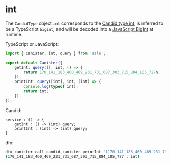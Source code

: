 # int

The `CandidType` object `int` corresponds to the [Candid type int](https://internetcomputer.org/docs/current/references/candid-ref#type-int), is inferred to be a TypeScript `bigint`, and will be decoded into a [JavaScript BigInt](https://developer.mozilla.org/en-US/docs/Web/JavaScript/Reference/Global_Objects/BigInt) at runtime.

TypeScript or JavaScript:

```typescript
import { Canister, int, query } from 'azle';

export default Canister({
    getInt: query([], int, () => {
        return 170_141_183_460_469_231_731_687_303_715_884_105_727n;
    }),
    printInt: query([int], int, (int) => {
        console.log(typeof int);
        return int;
    })
});
```

Candid:

```
service : () -> {
    getInt : () -> (int) query;
    printInt : (int) -> (int) query;
}
```

dfx:

```bash
dfx canister call candid_canister printInt '(170_141_183_460_469_231_731_687_303_715_884_105_727 : int)'
(170_141_183_460_469_231_731_687_303_715_884_105_727 : int)
```
